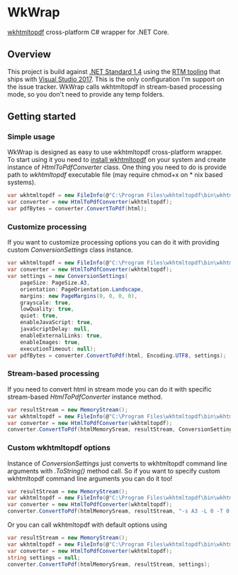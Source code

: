 # WkWrap
[wkhtmltopdf](http://wkhtmltopdf.org/) cross-platform C# wrapper for .NET Core.
## Overview
This project is build against [.NET Standard 1.4](https://docs.microsoft.com/en-us/dotnet/articles/standard/library) using the [RTM tooling](https://www.microsoft.com/net/download/core) that ships with [Visual Studio 2017](https://www.visualstudio.com/downloads/). This is the only configuration I'm support on the issue tracker. WkWrap calls wkhtmltopdf in stream-based processing mode, so you don't need to provide any temp folders.

## Getting started
### Simple usage
WkWrap is designed as easy to use wkhtmltopdf cross-platform wrapper. To start using it you need to [install wkhtmltopdf](http://wkhtmltopdf.org/downloads.html) on your system and create instance of *HtmlToPdfConverter* class. One thing you need to do is provide path to *wkhtmltopdf* executable file (may require chmod+x on \* nix based systems).
```csharp
var wkhtmltopdf = new FileInfo(@"C:\Program Files\wkhtmltopdf\bin\wkhtmltopdf.exe");
var converter = new HtmlToPdfConverter(wkhtmltopdf);
var pdfBytes = converter.ConvertToPdf(html);
```
### Customize processing
If you want to customize processing options you can do it with providing custom *ConversionSettings* class instance. 
```csharp
var wkhtmltopdf = new FileInfo(@"C:\Program Files\wkhtmltopdf\bin\wkhtmltopdf.exe");
var converter = new HtmlToPdfConverter(wkhtmltopdf);
var settings = new ConversionSettings(
    pageSize: PageSize.A3,
    orientation: PageOrientation.Landscape,
    margins: new PageMargins(0, 0, 0, 0),
    grayscale: true,
    lowQuality: true,
    quiet: true,
    enableJavaScript: true,
    javaScriptDelay: null,
    enableExternalLinks: true,
    enableImages: true,
    executionTimeout: null);
var pdfBytes = converter.ConvertToPdf(html, Encoding.UTF8, settings);
```
### Stream-based processing
If you need to convert html in stream mode you can do it with specific stream-based *HtmlToPdfConverter* instance method.
```csharp
var resultStream = new MemoryStream();
var wkhtmltopdf = new FileInfo(@"C:\Program Files\wkhtmltopdf\bin\wkhtmltopdf.exe");
var converter = new HtmlToPdfConverter(wkhtmltopdf);
converter.ConvertToPdf(htmlMemorySream, resultStream, ConversionSettings.Default());
```
### Custom wkhtmltopdf options
Instance of *ConversionSettings* just converts to wkhtmltopdf command line arguments with *.ToString()* method call. So if you want to specify custom wkhtmltopdf command line arguments you can do it too!
```csharp
var resultStream = new MemoryStream();
var wkhtmltopdf = new FileInfo(@"C:\Program Files\wkhtmltopdf\bin\wkhtmltopdf.exe");
var converter = new HtmlToPdfConverter(wkhtmltopdf);
converter.ConvertToPdf(htmlMemorySream, resultStream, "-s A3 -L 0 -T 0 -B 0 -R 0 -g -q");
```
Or you can call wkhtmltopdf with default options using
```csharp
var resultStream = new MemoryStream();
var wkhtmltopdf = new FileInfo(@"C:\Program Files\wkhtmltopdf\bin\wkhtmltopdf.exe");
var converter = new HtmlToPdfConverter(wkhtmltopdf);
string settings = null;
converter.ConvertToPdf(htmlMemorySream, resultStream, settings);
```